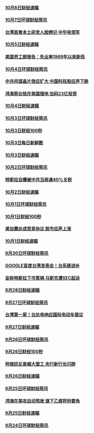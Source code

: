 #### [10月8日财经速瞄](../pages/news208/a1394582.md?t=10090032) 

#### [10月7日环球财经简讯](../pages/news208/a1394527.md?t=10090032) 

#### [台湾首套本土研发人脸辨识 中华电领军](../pages/news208/a1394509.md?t=10090032) 

#### [10月5日财经速瞄](../pages/news208/a1394260.md?t=10090032) 

#### [美国劳工部报告：失业率1969年以来新低](../pages/news208/a1394221.md?t=10090032) 

#### [10月4日环球财经简讯](../pages/news208/a1394211.md?t=10090032) 

#### [中共间谍晶片效应扩大 中国科技股应声下跌](../pages/news208/a1394210.md?t=10090032) 

#### [鸿海郭台铭在美国猎地 加码23亿投资](../pages/news208/a1394184.md?t=10090032) 

#### [10月4日财经速瞄](../pages/news208/a1394104.md?t=10090032) 

#### [10月3日环球财经简讯](../pages/news208/a1394057.md?t=10090032) 

#### [10月3日财经100秒](../pages/news208/a1394034.md?t=10090032) 

#### [10月3日每日新鲜数](../pages/news208/a1393967.md?t=10090032) 

#### [10月3日财经速瞄](../pages/news208/a1393964.md?t=10090032) 

#### [10月2日环球财经简讯](../pages/news208/a1393924.md?t=10090032) 

#### [特斯拉自爆被中共当局课40%关税](../pages/news208/a1393910.md?t=10090032) 

#### [10月2日财经速瞄](../pages/news208/a1393834.md?t=10090032) 

#### [10月1日环球财经简讯](../pages/news208/a1393775.md?t=10090032) 

#### [10月1日财经100秒](../pages/news208/a1393754.md?t=10090032) 

#### [美加墨达成贸易协议 股市应声上涨](../pages/news208/a1393738.md?t=10090032) 

#### [10月1日财经速瞄](../pages/news208/a1393681.md?t=10090032) 

#### [9月30日环球财经简讯](../pages/news208/a1393638.md?t=10090032) 

#### [GOOGLE首度台湾发表会！台系链进补](../pages/news208/a1393612.md?t=10090032) 

#### [妄称特斯拉下市惹祸 马斯克遭SEC起诉](../pages/news208/a1393392.md?t=10090032) 

#### [9月28日财经速瞄](../pages/news208/a1393394.md?t=10090032) 

#### [9月27日环球财经简讯](../pages/news208/a1393337.md?t=10090032) 

#### [台湾第一家！台达电响应国际电动车倡议](../pages/news208/a1393319.md?t=10090032) 

#### [9月27日财经速瞄](../pages/news208/a1393242.md?t=10090032) 

#### [9月26日环球财经简讯](../pages/news208/a1393188.md?t=10090032) 

#### [9月26日财经100秒](../pages/news208/a1393159.md?t=10090032) 

#### [阿根廷反紧缩大罢工 央行新行长闪辞](../pages/news208/a1393091.md?t=10090032) 

#### [9月26日财经速瞄](../pages/news208/a1393087.md?t=10090032) 

#### [9月25日环球财经简讯](../pages/news208/a1393038.md?t=10090032) 

#### [鸿海在美攻自动驾驶 旗下乙盛将扮要角](../pages/news208/a1393021.md?t=10090032) 

#### [9月25日财经速瞄](../pages/news208/a1392936.md?t=10090032) 

#### [9月24日环球财经简讯](../pages/news208/a1392891.md?t=10090032) 

